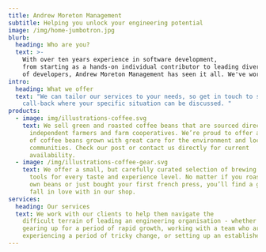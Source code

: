 ```yaml
---
title: Andrew Moreton Management
subtitle: Helping you unlock your engineering potential
image: /img/home-jumbotron.jpg
blurb:
  heading: Who are you?
  text: >-
    With over ten years experience in software development,
    from starting as a hands-on individual contributor to leading diverse teams
    of developers, Andrew Moreton Management has seen it all. We've worked with everyone from early stage startups to high growth fintechs and national banks. 
intro:
  heading: What we offer
  text: "We can tailor our services to your needs, so get in touch to schedule a
    call-back where your specific situation can be discussed. "
products:
  - image: img/illustrations-coffee.svg
    text: We sell green and roasted coffee beans that are sourced directly from
      independent farmers and farm cooperatives. We’re proud to offer a variety
      of coffee beans grown with great care for the environment and local
      communities. Check our post or contact us directly for current
      availability.
  - image: /img/illustrations-coffee-gear.svg
    text: We offer a small, but carefully curated selection of brewing gear and
      tools for every taste and experience level. No matter if you roast your
      own beans or just bought your first french press, you’ll find a gadget to
      fall in love with in our shop.
services:
  heading: Our services
  text: We work with our clients to help them navigate the
    difficult terrain of leading an engineering organisation - whether that be
    gearing up for a period of rapid growth, working with a team who are
    experiencing a period of tricky change, or setting up an established engineering organisation with the tools to be successful in the future. 
---
```

